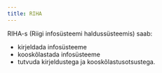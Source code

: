 ```yaml
---
title: RIHA
---
```



RIHA-s (Riigi infosüsteemi haldussüsteemis) saab:

- kirjeldada infosüsteeme
- kooskõlastada infosüsteeme
- tutvuda kirjeldustega ja kooskõlastusotsustega.





